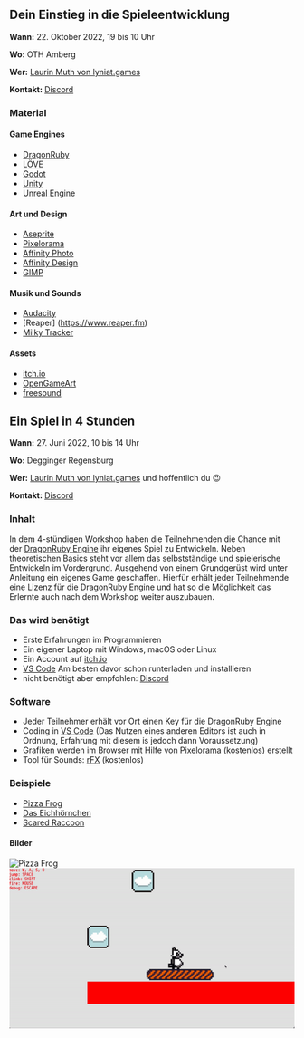 ## Dein Einstieg in die Spieleentwicklung

**Wann:** 22. Oktober 2022, 19 bis 10 Uhr

**Wo:** OTH Amberg

**Wer:** [Laurin Muth von lyniat.games](https://lyniat.games)

**Kontakt:** [Discord](http://discord.lyniat.games)

### Material
#### Game Engines
- [DragonRuby](https://dragonruby.org)
- [LÖVE](https://love2d.org)
- [Godot](https://godotengine.org)
- [Unity](https://unity.com)
- [Unreal Engine](https://www.unrealengine.com)

#### Art und Design
- [Aseprite](https://www.aseprite.org)
- [Pixelorama](https://orama-interactive.itch.io/pixelorama)
- [Affinity Photo](https://affinity.serif.com/de/photo)
- [Affinity Design](https://affinity.serif.com/de/designer)
- [GIMP](https://www.gimp.org)

#### Musik und Sounds
- [Audacity](https://www.audacity.de)
- [Reaper] (https://www.reaper.fm)
- [Milky Tracker](https://milkytracker.org)

#### Assets
- [itch.io](https://itch.io/game-assets)
- [OpenGameArt](https://opengameart.org)
- [freesound](https://freesound.org)

## Ein Spiel in 4 Stunden

**Wann:** 27. Juni 2022, 10 bis 14 Uhr

**Wo:** Degginger Regensburg

**Wer:** [Laurin Muth von lyniat.games](https://lyniat.games) und hoffentlich du 😉

**Kontakt:** [Discord](http://discord.lyniat.games)

### Inhalt
In dem 4-stündigen Workshop haben die Teilnehmenden die Chance mit der [DragonRuby Engine](https://dragonruby.org/toolkit/game) ihr eigenes Spiel zu Entwickeln. Neben theoretischen Basics steht vor allem das selbstständige und spielerische Entwickeln im Vordergrund.
Ausgehend von einem Grundgerüst wird unter Anleitung ein eigenes Game geschaffen. Hierfür erhält jeder Teilnehmende eine Lizenz für die DragonRuby Engine und hat so die Möglichkeit das Erlernte auch nach dem Workshop weiter auszubauen.

### Das wird benötigt
- Erste Erfahrungen im Programmieren
- Ein eigener Laptop mit Windows, macOS oder Linux
- Ein Account auf [itch.io](https://itch.io)
- [VS Code](https://code.visualstudio.com) Am besten davor schon runterladen und installieren
- nicht benötigt aber empfohlen: [Discord](http://discord.lyniat.games)

### Software
- Jeder Teilnehmer erhält vor Ort einen Key für die DragonRuby Engine
- Coding in [VS Code](https://code.visualstudio.com) (Das Nutzen eines anderen Editors ist auch in Ordnung, Erfahrung mit diesem is jedoch dann Voraussetzung)
- Grafiken werden im Browser mit Hilfe von [Pixelorama](https://orama-interactive.itch.io/pixelorama) (kostenlos) erstellt
- Tool für Sounds: [rFX](https://raylibtech.itch.io/rfxgen) (kostenlos)

### Beispiele
- [Pizza Frog](https://wauwaugirly.itch.io/pizza-frog)
- [Das Eichhörnchen](https://github.com/Lyniat/eichhoernchen-ggj22)
- [Scared Raccoon](https://lyniat.github.io/scared-raccoon/)

#### Bilder
![Pizza Frog](/screenshots/pizza-frog.gif)
![Platformer](/screenshots/collisions_2.gif)
